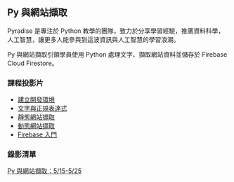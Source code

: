 ## Py 與網站擷取

Pyradise 是專注於 Python 教學的團隊，致力於分享學習經驗，推廣資料科學，人工智慧，讓更多人能參與到這波資訊與人工智慧的學習浪潮。

Py 與網站擷取引領學員使用 Python 處理文字、擷取網站資料並儲存於 Firebase Cloud Firestore。

### 課程投影片

- [建立開發環境](https://pyradise.github.io/py-web-scraping/dev_env.slides.html)
- [文字與正規表達式](https://pyradise.github.io/py-web-scraping/str_reg.slides.html)
- [靜態網站擷取](https://pyradise.github.io/py-web-scraping/static_scraper.slides.html)
- [動態網站擷取](https://pyradise.github.io/py-web-scraping/dynamic_scraper.slides.html)
- [Firebase 入門](https://pyradise.github.io/py-web-scraping/firebase_intro.slides.html)

### 錄影清單

[Py 與網站擷取：5/15-5/25](https://www.youtube.com/playlist?list=PLEq7iw5uOtuUYeu-XwzLiNlopzk2yt4UD)